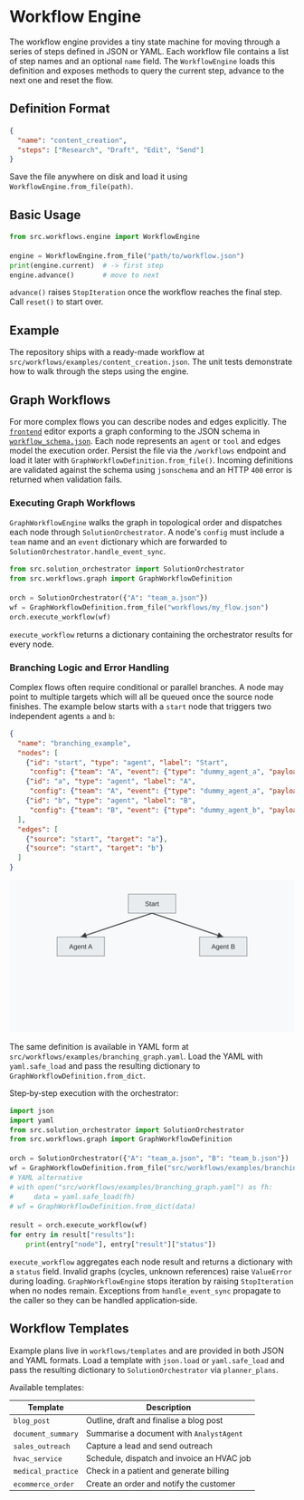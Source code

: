 # Workflow Engine

The workflow engine provides a tiny state machine for moving through a series of
steps defined in JSON or YAML. Each workflow file contains a list of step names
and an optional `name` field. The `WorkflowEngine` loads this definition and
exposes methods to query the current step, advance to the next one and reset the
flow.

## Definition Format

```json
{
  "name": "content_creation",
  "steps": ["Research", "Draft", "Edit", "Send"]
}
```

Save the file anywhere on disk and load it using
`WorkflowEngine.from_file(path)`.

## Basic Usage

```python
from src.workflows.engine import WorkflowEngine

engine = WorkflowEngine.from_file("path/to/workflow.json")
print(engine.current)  # -> first step
engine.advance()       # move to next
```

`advance()` raises `StopIteration` once the workflow reaches the final step.
Call `reset()` to start over.

## Example

The repository ships with a ready-made workflow at
`src/workflows/examples/content_creation.json`. The unit tests demonstrate how to
walk through the steps using the engine.

## Graph Workflows

For more complex flows you can describe nodes and edges explicitly. The
[`frontend`](../frontend) editor exports a graph conforming to the JSON schema in
[`workflow_schema.json`](workflow_schema.json). Each node represents an `agent`
or `tool` and edges model the execution order. Persist the file via the `/workflows`
endpoint and load it later with `GraphWorkflowDefinition.from_file()`. Incoming
definitions are validated against the schema using ``jsonschema`` and an HTTP
``400`` error is returned when validation fails.

### Executing Graph Workflows

`GraphWorkflowEngine` walks the graph in topological order and dispatches each
node through `SolutionOrchestrator`. A node's ``config`` must include a
``team`` name and an ``event`` dictionary which are forwarded to
``SolutionOrchestrator.handle_event_sync``.

```python
from src.solution_orchestrator import SolutionOrchestrator
from src.workflows.graph import GraphWorkflowDefinition

orch = SolutionOrchestrator({"A": "team_a.json"})
wf = GraphWorkflowDefinition.from_file("workflows/my_flow.json")
orch.execute_workflow(wf)
```

``execute_workflow`` returns a dictionary containing the orchestrator results
for every node.

### Branching Logic and Error Handling

Complex flows often require conditional or parallel branches. A node may point to
multiple targets which will all be queued once the source node finishes. The
example below starts with a ``start`` node that triggers two independent agents
``a`` and ``b``:

```json
{
  "name": "branching_example",
  "nodes": [
    {"id": "start", "type": "agent", "label": "Start",
     "config": {"team": "A", "event": {"type": "dummy_agent_a", "payload": {}}}},
    {"id": "a", "type": "agent", "label": "A",
     "config": {"team": "A", "event": {"type": "dummy_agent_a", "payload": {"foo": 1}}}},
    {"id": "b", "type": "agent", "label": "B",
     "config": {"team": "B", "event": {"type": "dummy_agent_b", "payload": {"bar": 2}}}}
  ],
  "edges": [
    {"source": "start", "target": "a"},
    {"source": "start", "target": "b"}
  ]
}
```

![Branching workflow execution](images/branching_workflow.svg)

The same definition is available in YAML form at
``src/workflows/examples/branching_graph.yaml``. Load the YAML with
``yaml.safe_load`` and pass the resulting dictionary to
``GraphWorkflowDefinition.from_dict``.

Step‑by‑step execution with the orchestrator:

```python
import json
import yaml
from src.solution_orchestrator import SolutionOrchestrator
from src.workflows.graph import GraphWorkflowDefinition

orch = SolutionOrchestrator({"A": "team_a.json", "B": "team_b.json"})
wf = GraphWorkflowDefinition.from_file("src/workflows/examples/branching_graph.json")
# YAML alternative
# with open("src/workflows/examples/branching_graph.yaml") as fh:
#     data = yaml.safe_load(fh)
# wf = GraphWorkflowDefinition.from_dict(data)

result = orch.execute_workflow(wf)
for entry in result["results"]:
    print(entry["node"], entry["result"]["status"])
```

``execute_workflow`` aggregates each node result and returns a dictionary with a
``status`` field. Invalid graphs (cycles, unknown references) raise
``ValueError`` during loading. ``GraphWorkflowEngine`` stops iteration by raising
``StopIteration`` when no nodes remain. Exceptions from
``handle_event_sync`` propagate to the caller so they can be handled
application‑side.

## Workflow Templates

Example plans live in `workflows/templates` and are provided in both JSON and
YAML formats. Load a template with `json.load` or `yaml.safe_load` and pass the
resulting dictionary to `SolutionOrchestrator` via `planner_plans`.

Available templates:

| Template | Description |
| -------- | ----------- |
| `blog_post` | Outline, draft and finalise a blog post |
| `document_summary` | Summarise a document with `AnalystAgent` |
| `sales_outreach` | Capture a lead and send outreach |
| `hvac_service` | Schedule, dispatch and invoice an HVAC job |
| `medical_practice` | Check in a patient and generate billing |
| `ecommerce_order` | Create an order and notify the customer |
